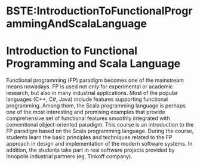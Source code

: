 






BSTE:IntroductionToFunctionalProgrammingAndScalaLanguage
========================================================






Introduction to Functional Programming and Scala Language
=========================================================


Functional programming (FP) paradigm becomes one of the mainstream means nowadays. FP is used not only for experimental or academic research, but also in many industrial applications. Most of the popular languages (C++, C#, Java) include features supporting functional programming. Among them, the Scala programming language is perhaps one of the most interesting and promising examples that provide comprehensive set of functional features smoothly integrated with conventional object-oriented paradigm. This course is an introduction to the FP paradigm based on the Scala programming language. During the course, students learn the basic principles and techniques related to the FP approach in design and implementation of the modern software systems. In addition, the students take part in real software projects provided by Innopolis industrial partners (eg, Tinkoff company).











